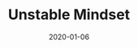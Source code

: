 ---
title: "Unstable Mindset"
subtitle:
description: "迷你 5 輯"
icon: library_music
weight: 112400
date: 2020-01-06
images: ["/docs/younha/unstable-mindset/unstable-mindset.jpg"]
---